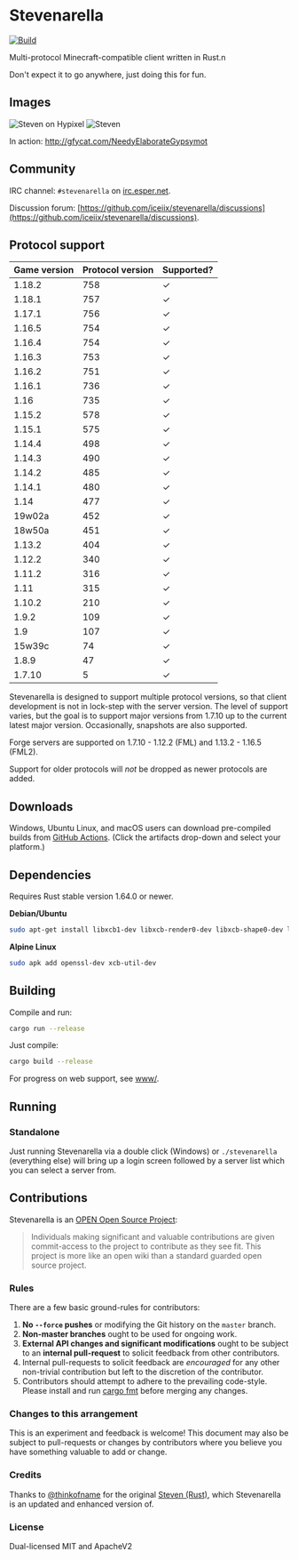 # Stevenarella
[![Build](https://github.com/iceiix/stevenarella/actions/workflows/build.yaml/badge.svg)](https://github.com/iceiix/stevenarella/actions/workflows/build.yaml)

Multi-protocol Minecraft-compatible client written in Rust.n

Don't expect it to go anywhere, just doing this for fun.

## Images

![Steven on Hypixel](https://i.imgur.com/PM5fLuu.png)
![Steven](https://i.imgur.com/RRspOQF.png)


In action: http://gfycat.com/NeedyElaborateGypsymot

## Community

IRC channel: `#stevenarella` on [irc.esper.net](https://esper.net).

Discussion forum: [https://github.com/iceiix/stevenarella/discussions](https://github.com/iceiix/stevenarella/discussions).


## Protocol support

| Game version | Protocol version | Supported? |
| ------ | --- | --- |
| 1.18.2 | 758 | ✓ |
| 1.18.1 | 757 | ✓ |
| 1.17.1 | 756 | ✓ |
| 1.16.5 | 754 | ✓ |
| 1.16.4 | 754 | ✓ |
| 1.16.3 | 753 | ✓ |
| 1.16.2 | 751 | ✓ |
| 1.16.1 | 736 | ✓ |
| 1.16 | 735 | ✓ |
| 1.15.2 | 578 | ✓ |
| 1.15.1 | 575 | ✓ |
| 1.14.4 | 498 | ✓ |
| 1.14.3 | 490 | ✓ |
| 1.14.2 | 485 | ✓ |
| 1.14.1 | 480 | ✓ |
| 1.14 | 477 | ✓ |
| 19w02a | 452 | ✓ |
| 18w50a | 451 | ✓ |
| 1.13.2 | 404 | ✓ |
| 1.12.2 | 340 | ✓ |
| 1.11.2 | 316 | ✓ |
| 1.11   | 315 | ✓ |
| 1.10.2 | 210 | ✓ |
| 1.9.2  | 109 | ✓ |
| 1.9    | 107 | ✓ |
| 15w39c | 74  | ✓ |
| 1.8.9  | 47  | ✓ |
| 1.7.10 | 5   | ✓ |

Stevenarella is designed to support multiple protocol versions, so that client
development is not in lock-step with the server version. The level of
support varies, but the goal is to support major versions from 1.7.10
up to the current latest major version. Occasionally, snapshots are also supported.

Forge servers are supported on 1.7.10 - 1.12.2 (FML) and 1.13.2 - 1.16.5 (FML2).

Support for older protocols will _not_ be dropped as newer protocols are added.

## Downloads

Windows, Ubuntu Linux, and macOS users can download pre-compiled builds
from [GitHub Actions](https://actions-badge.atrox.dev/iceiix/stevenarella/goto?ref=master).
(Click the artifacts drop-down and select your platform.)

## Dependencies

Requires Rust stable version 1.64.0 or newer.

**Debian/Ubuntu**

```bash
sudo apt-get install libxcb1-dev libxcb-render0-dev libxcb-shape0-dev libxcb-xfixes0-dev libxcb-composite0-dev
```

**Alpine Linux**

```bash
sudo apk add openssl-dev xcb-util-dev
```

## Building

Compile and run:
```bash
cargo run --release
```
Just compile:
```bash
cargo build --release
```

For progress on web support, see [www/](./www).

## Running

### Standalone

Just running Stevenarella via a double click (Windows) or `./stevenarella` (everything else)
will bring up a login screen followed by a server list which you can select a server
from.

## Contributions

Stevenarella is an [OPEN Open Source Project](https://github.com/openopensource/openopensource.github.io):

> Individuals making significant and valuable contributions are given
> commit-access to the project to contribute as they see fit. This project
> is more like an open wiki than a standard guarded open source project.

### Rules

There are a few basic ground-rules for contributors:

1. **No `--force` pushes** or modifying the Git history on the `master` branch.
1. **Non-master branches** ought to be used for ongoing work.
1. **External API changes and significant modifications** ought to be subject to an **internal pull-request** to solicit feedback from other contributors.
1. Internal pull-requests to solicit feedback are *encouraged* for any other non-trivial contribution but left to the discretion of the contributor.
1. Contributors should attempt to adhere to the prevailing code-style. Please install and run [cargo fmt](https://github.com/rust-lang/rustfmt) before merging any changes.

### Changes to this arrangement

This is an experiment and feedback is welcome! This document may also be
subject to pull-requests or changes by contributors where you believe
you have something valuable to add or change.

### Credits

Thanks to [@thinkofname](https://github.com/thinkofname/) for
the original [Steven (Rust)](https://github.com/thinkofname/steven),
which Stevenarella is an updated and enhanced version of.

### License

Dual-licensed MIT and ApacheV2
